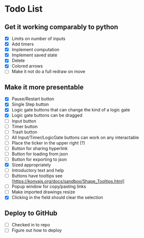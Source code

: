 # Todo List

## Get it working comparably to python

- [x] Limits on number of inputs
- [x] Add timers
- [x] Implement computation
- [x] Implement saved state
- [x] Delete
- [x] Colored arrows
- [ ] Make it not do a full redraw on move

## Make it more presentable

- [x] Pause/Restart button
- [x] Single Step button
- [x] Logic gate buttons that can change the kind of a logic gate
- [x] Logic gate buttons can be dragged
- [ ] Input button
- [ ] Timer button
- [ ] Trash button
- [ ] All Input/Timer/LogicGate buttons can work on any interactable
- [ ] Place the ticker in the upper right (?)
- [ ] Button for sharing hyperlink
- [ ] Button for loading from json
- [ ] Button for exporting to json
- [x] Sized appropriately
- [ ] Introductory text and help
- [ ] Buttons have tooltips see [https://konvajs.org/docs/sandbox/Shape_Tooltips.html]
- [ ] Popup window for copy/pasting links
- [ ] Make imported drawings resize
- [x] Clicking in the field should clear the selection

## Deploy to GitHub

- [ ] Checked in to repo
- [ ] Figure out how to deploy